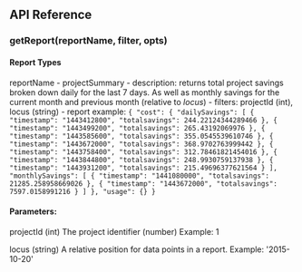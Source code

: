 ## API Reference

### getReport(reportName, filter, opts)

#### Report Types
  reportName
    - projectSummary
      - description: returns total project savings broken down daily for the last 7 days.  As well as monthly savings for the current month and previous month (relative to *locus*)
      - filters: projectId (int), locus (string)
      - report example:
      ```
      {
      "cost": {
          "dailySavings": [
              {
                  "timestamp": "1443412800",
                  "totalsavings": 244.22124344289466
              },
              {
                  "timestamp": "1443499200",
                  "totalsavings": 265.43192069976
              },
              {
                  "timestamp": "1443585600",
                  "totalsavings": 355.0545539610746
              },
              {
                  "timestamp": "1443672000",
                  "totalsavings": 368.9702763999442
              },
              {
                  "timestamp": "1443758400",
                  "totalsavings": 312.78461821454016
              },
              {
                  "timestamp": "1443844800",
                  "totalsavings": 248.9930759137938
              },
              {
                  "timestamp": "1443931200",
                  "totalsavings": 215.49696377621564
              }
          ],
          "monthlySavings": [
              {
                  "timestamp": "1441080000",
                  "totalsavings": 21285.258958669026
              },
              {
                  "timestamp": "1443672000",
                  "totalsavings": 7597.0158991216
              }
          ]
      },
      "usage": {}
  }
      ```

#### Parameters:
  projectId (int)
    The project identifier (number)
    Example: 1

  locus (string)
    A relative position for data points in a report.
    Example: '2015-10-20'
